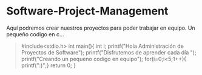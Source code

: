 # Software-Project-Management

Aquí podremos crear nuestros proyectos para poder trabajar en equipo.
Un pequeño codigo en c...

>#include<stdio.h>
>int main(){
>int i;
>  printf("Hola Administración de Proyectos de Software");
>  printf("Disfrutemos de aprender cada día ");
>  printf("Creando un pequeno codigo en equipo");
>for(i=0;i<5;1++){
>     printf(":)";}
>return 0;
>}
